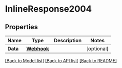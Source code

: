 # InlineResponse2004

## Properties

Name | Type | Description | Notes
------------ | ------------- | ------------- | -------------
**Data** | [**Webhook**](webhook.md) |  | [optional] 

[[Back to Model list]](../README.md#documentation-for-models) [[Back to API list]](../README.md#documentation-for-api-endpoints) [[Back to README]](../README.md)


